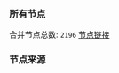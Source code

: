 ### 所有节点
合并节点总数: `2196`
[节点链接](https://raw.githubusercontent.com/rzhy1/11/master/sub/sub_merge_base64.txt)

### 节点来源
